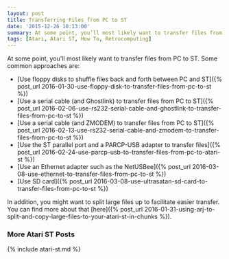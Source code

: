 ```yaml
---
layout: post
title: Transferring Files from PC to ST
date: '2015-12-26 10:13:00'
summary: At some point, you’ll most likely want to transfer files from PC to ST. Some common approaches are ...
tags: [Atari, Atari ST, How To, Retrocomputing]
---
```


At some point, you'll most likely want to transfer files from PC to ST. Some common approaches are:

* [Use floppy disks to shuffle files back and forth between PC and ST]({% post_url 2016-01-30-use-floppy-disk-to-transfer-files-from-pc-to-st %})
* [Use a serial cable (and Ghostlink) to transfer files from PC to ST]({% post_url 2016-02-06-use-rs232-serial-cable-and-ghostlink-to-transfer-files-from-pc-to-st %})
* [Use a serial cable (and ZMODEM) to transfer files from PC to ST]({% post_url 2016-02-13-use-rs232-serial-cable-and-zmodem-to-transfer-files-from-pc-to-st %})
* [Use the ST parallel port and a PARCP-USB adapter to transfer files]({% post_url 2016-02-24-use-parcp-usb-to-transfer-files-from-pc-to-atari-st %})
* [Use an Ethernet adapter such as the NetUSBee]({% post_url 2016-03-08-use-ethernet-to-transfer-files-from-pc-to-st %})
* [Use SD card]({% post_url 2016-03-08-use-ultrasatan-sd-card-to-transfer-files-from-pc-to-st %})

In addition, you might want to split large files up to facilitate easier transfer. You can find more about that [here]({% post_url 2016-01-31-using-arj-to-split-and-copy-large-files-to-your-atari-st-in-chunks %}).


### More Atari ST Posts
 
{% include atari-st.md %}